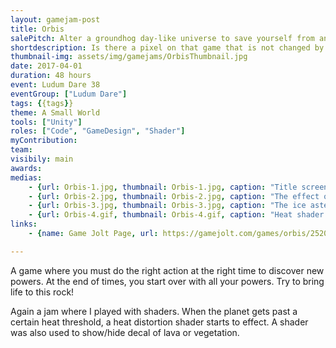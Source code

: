 ```yaml
---
layout: gamejam-post
title: Orbis
salePitch: Alter a groundhog day-like universe to save yourself from an alien-invading-timeline-collapsing-paradox by controlling the very essence of matter itself.
shortdescription: Is there a pixel on that game that is not changed by a custom shader? I made sure there was none!
thumbnail-img: assets/img/gamejams/OrbisThumbnail.jpg
date: 2017-04-01
duration: 48 hours
event: Ludum Dare 38
eventGroup: ["Ludum Dare"]
tags: {{tags}}
theme: A Small World
tools: ["Unity"]
roles: ["Code", "GameDesign", "Shader"]
myContribution: 
team: 
visibily: main
awards: 
medias: 
    - {url: Orbis-1.jpg, thumbnail: Orbis-1.jpg, caption: "Title screen that plays the game by itself."}
    - {url: Orbis-2.jpg, thumbnail: Orbis-2.jpg, caption: "The effect of a volcano."}
    - {url: Orbis-3.jpg, thumbnail: Orbis-3.jpg, caption: "The ice asteroid is there to bring water!"}
    - {url: Orbis-4.gif, thumbnail: Orbis-4.gif, caption: "Heat shader in action."}
links: 
    - {name: Game Jolt Page, url: https://gamejolt.com/games/orbis/252050}

---
```

A game where you must do the right action at the right time to discover new powers. At the end of times, you start over with all your powers. Try to bring life to this rock!

Again a jam where I played with shaders. When the planet gets past a certain heat threshold, a heat distortion shader starts to effect. A shader was also used to show/hide decal of lava or vegetation.